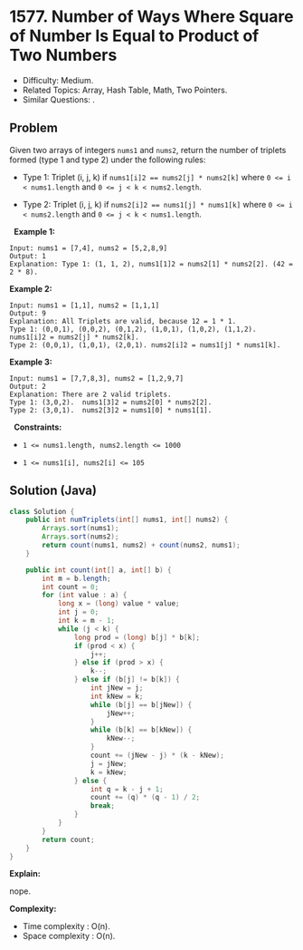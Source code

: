 # 1577. Number of Ways Where Square of Number Is Equal to Product of Two Numbers

- Difficulty: Medium.
- Related Topics: Array, Hash Table, Math, Two Pointers.
- Similar Questions: .

## Problem

Given two arrays of integers ```nums1``` and ```nums2```, return the number of triplets formed (type 1 and type 2) under the following rules:


	
- Type 1: Triplet (i, j, k) if ```nums1[i]2 == nums2[j] * nums2[k]``` where ```0 <= i < nums1.length``` and ```0 <= j < k < nums2.length```.
	
- Type 2: Triplet (i, j, k) if ```nums2[i]2 == nums1[j] * nums1[k]``` where ```0 <= i < nums2.length``` and ```0 <= j < k < nums1.length```.


 
**Example 1:**

```
Input: nums1 = [7,4], nums2 = [5,2,8,9]
Output: 1
Explanation: Type 1: (1, 1, 2), nums1[1]2 = nums2[1] * nums2[2]. (42 = 2 * 8). 
```

**Example 2:**

```
Input: nums1 = [1,1], nums2 = [1,1,1]
Output: 9
Explanation: All Triplets are valid, because 12 = 1 * 1.
Type 1: (0,0,1), (0,0,2), (0,1,2), (1,0,1), (1,0,2), (1,1,2).  nums1[i]2 = nums2[j] * nums2[k].
Type 2: (0,0,1), (1,0,1), (2,0,1). nums2[i]2 = nums1[j] * nums1[k].
```

**Example 3:**

```
Input: nums1 = [7,7,8,3], nums2 = [1,2,9,7]
Output: 2
Explanation: There are 2 valid triplets.
Type 1: (3,0,2).  nums1[3]2 = nums2[0] * nums2[2].
Type 2: (3,0,1).  nums2[3]2 = nums1[0] * nums1[1].
```

 
**Constraints:**


	
- ```1 <= nums1.length, nums2.length <= 1000```
	
- ```1 <= nums1[i], nums2[i] <= 105```



## Solution (Java)

```java
class Solution {
    public int numTriplets(int[] nums1, int[] nums2) {
        Arrays.sort(nums1);
        Arrays.sort(nums2);
        return count(nums1, nums2) + count(nums2, nums1);
    }

    public int count(int[] a, int[] b) {
        int m = b.length;
        int count = 0;
        for (int value : a) {
            long x = (long) value * value;
            int j = 0;
            int k = m - 1;
            while (j < k) {
                long prod = (long) b[j] * b[k];
                if (prod < x) {
                    j++;
                } else if (prod > x) {
                    k--;
                } else if (b[j] != b[k]) {
                    int jNew = j;
                    int kNew = k;
                    while (b[j] == b[jNew]) {
                        jNew++;
                    }
                    while (b[k] == b[kNew]) {
                        kNew--;
                    }
                    count += (jNew - j) * (k - kNew);
                    j = jNew;
                    k = kNew;
                } else {
                    int q = k - j + 1;
                    count += (q) * (q - 1) / 2;
                    break;
                }
            }
        }
        return count;
    }
}
```

**Explain:**

nope.

**Complexity:**

* Time complexity : O(n).
* Space complexity : O(n).
